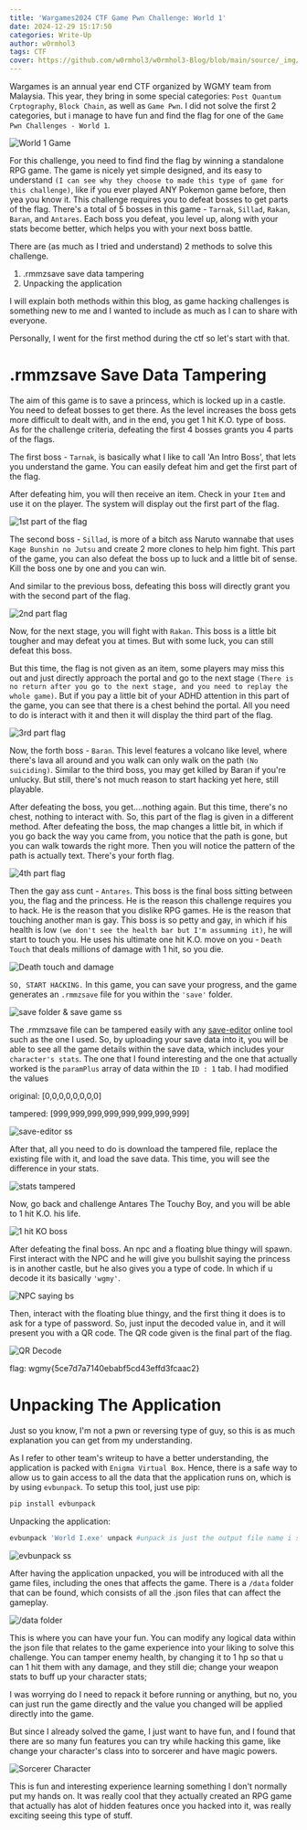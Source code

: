 ```yaml
---
title: 'Wargames2024 CTF Game Pwn Challenge: World 1'
date: 2024-12-29 15:17:50
categories: Write-Up
author: w0rmhol3
tags: CTF
cover: https://github.com/w0rmhol3/w0rmhol3-Blog/blob/main/source/_img/Wargames/2024/GamePwn/pay2win.jpg?raw=true
---
```

Wargames is an annual year end CTF organized by WGMY team from Malaysia. This year, they bring in some special categories: `Post Quantum Crptography`,  `Block Chain`, as well as `Game Pwn`. I did not solve the first 2 categories, but i manage to have fun and find the flag for one of the `Game Pwn Challenges - World 1`. <!--more--> 

![World 1 Game](https://github.com/w0rmhol3/w0rmhol3-Blog/blob/main/source/_img/Wargames/2024/GamePwn/World1-exe.png?raw=true)

For this challenge, you need to find find the flag by winning a standalone RPG game. The game is nicely yet simple designed, and its easy to understand `(I can see why they choose to made this type of game for this challenge)`, like if you ever played ANY Pokemon game before, then yea you know it. This challenge requires you to defeat bosses to get parts of the flag. There's a total of 5 bosses in this game - `Tarnak`, `Sillad`, `Rakan`, `Baran`, and `Antares`. Each boss you defeat, you level up, along with your stats become better, which helps you with your next boss battle.

There are (as much as I tried and understand) 2 methods to solve this challenge.

1. .rmmzsave save data tampering
2. Unpacking the application

I will explain both methods within this blog, as game hacking challenges is something new to me and I wanted to include as much as I can to share with everyone.

Personally, I went for the first method during the ctf so let's start with that.

# .rmmzsave Save Data Tampering

The aim of this game is to save a princess, which is locked up in a castle. You need to defeat bosses to get there. As the level increases the boss gets more difficult to dealt with, and in the end, you get 1 hit K.O. type of boss. As for the challenge criteria, defeating the first 4 bosses grants you 4 parts of the flags.

The first boss - `Tarnak`, is basically what I like to call 'An Intro Boss', that lets you understand the game. You can easily defeat him and get the first part of the flag.

After defeating him, you will then receive an item. Check in your `Item` and use it on the player. The system will display out the first part of the flag.

![1st part of the flag](https://github.com/w0rmhol3/w0rmhol3-Blog/blob/main/source/_img/Wargames/2024/GamePwn/1st-Part-Flag.png?raw=true)

The second boss - `Sillad`, is more of a bitch ass Naruto wannabe that uses `Kage Bunshin no Jutsu` and create 2 more clones to help him fight. This part of the game, you can also defeat the boss up to luck and a little bit of sense. Kill the boss one by one and you can win.

And similar to the previous boss, defeating this boss will directly grant you with the second part of the flag.

![2nd part flag](https://github.com/w0rmhol3/w0rmhol3-Blog/blob/main/source/_img/Wargames/2024/GamePwn/2nd-Part-Flag.png?raw=true)

Now, for the next stage, you will fight with `Rakan`. This boss is a little bit tougher and may defeat you at times. But with some luck, you can still defeat this boss.

But this time, the flag is not given as an item, some players may miss this out and just directly approach the portal and go to the next stage `(There is no return after you go to the next stage, and you need to replay the whole game)`. But if you pay a little bit of your ADHD attention in this part of the game, you can see that there is a chest behind the portal. All you need to do is interact with it and then it will display the third part of the flag.

![3rd part flag](https://github.com/w0rmhol3/w0rmhol3-Blog/blob/main/source/_img/Wargames/2024/GamePwn/3rd-Part-Flag.png?raw=true)

Now, the forth boss - `Baran`. This level features a volcano like level, where there's lava all around and you walk can only walk on the path `(No suiciding)`. Similar to the third boss, you may get killed by Baran if you're unlucky. But still, there's not much reason to start hacking yet here, still playable.

After defeating the boss, you get....nothing again. But this time, there's no chest, nothing to interact with. So, this part of the flag is given in a different method. After defeating the boss, the map changes a little bit, in which if you go back the way you came from, you notice that the path is gone, but you can walk towards the right more. Then you will notice the pattern of the path is actually text. There's your forth flag.

![4th part flag](https://github.com/w0rmhol3/w0rmhol3-Blog/blob/main/source/_img/Wargames/2024/GamePwn/4th-Part-Flag.png?raw=true)

Then the gay ass cunt - `Antares`. This boss is the final boss sitting between you, the flag and the princess. He is the reason this challenge requires you to hack. He is the reason that you dislike RPG games. He is the reason that touching another man is gay. This boss is so petty and gay, in which if his health is low `(we don't see the health bar but I'm assumming it)`, he will start to touch you. He uses his ultimate one hit K.O. move on you - `Death Touch` that deals millions of damage with 1 hit, so you die.

![Death touch and damage](https://github.com/w0rmhol3/w0rmhol3-Blog/blob/main/source/_img/Wargames/2024/GamePwn/Death-Touch.png?raw=true)

`SO, START HACKING.` In this game, you can save your progress, and the game generates an `.rmmzsave` file for you within the `'save'` folder.

![save folder & save game ss](https://github.com/w0rmhol3/w0rmhol3-Blog/blob/main/source/_img/Wargames/2024/GamePwn/Save-Folder.png?raw=true)

The .rmmzsave file can be tampered easily with any [save-editor](https://www.save-editor.com/tools/rpg_tkool_mz_save.html) online tool such as the one I used. So, by uploading your save data into it, you will be able to see all the game details within the save data, which includes your `character's stats`. The one that I found interesting and the one that actually worked is the `paramPlus` array of data within the `ID : 1` tab. I had modified the values 

original: [0,0,0,0,0,0,0,0]

tampered: [999,999,999,999,999,999,999,999]

![save-editor ss](https://github.com/w0rmhol3/w0rmhol3-Blog/blob/main/source/_img/Wargames/2024/GamePwn/Save-Editor.png?raw=true)

After that, all you need to do is download the tampered file, replace the existing file with it, and load the save data. This time, you will see the difference in your stats.

![stats tampered](https://github.com/w0rmhol3/w0rmhol3-Blog/blob/main/source/_img/Wargames/2024/GamePwn/Character-Stats.png?raw=true)

Now, go back and challenge Antares The Touchy Boy, and you will be able to 1 hit K.O. his life.

![1 hit KO boss](https://github.com/w0rmhol3/w0rmhol3-Blog/blob/main/source/_img/Wargames/2024/GamePwn/1-Hit-Kill-Boss.png?raw=true)

After defeating the final boss. An npc and a floating blue thingy will spawn. First interact with the NPC and he will give you bullshit saying the princess is in another castle, but he also gives you a type of code. In which if u decode it its basically `'wgmy'`.

![NPC saying bs](https://github.com/w0rmhol3/w0rmhol3-Blog/blob/main/source/_img/Wargames/2024/GamePwn/NPC.png?raw=true)

Then, interact with the floating blue thingy, and the first thing it does is to ask for a type of password. So, just input the decoded value in, and it will present you with a QR code. The QR code given is the final part of the flag.

![QR Decode](https://github.com/w0rmhol3/w0rmhol3-Blog/blob/main/source/_img/Wargames/2024/GamePwn/QR-Code.png?raw=true)

flag: wgmy{5ce7d7a7140ebabf5cd43effd3fcaac2}

# Unpacking The Application

Just so you know, I'm not a pwn or reversing type of guy, so this is as much explanation you can get from my understanding.

As I refer to other team's writeup to have a better understanding, the application is packed with `Enigma Virtual Box`. Hence, there is a safe way to allow us to gain access to all the data that the application runs on, which is by using `evbunpack`. To setup this tool, just use pip:

```sh
pip install evbunpack
```

Unpacking the application:

```sh
evbunpack 'World I.exe' unpack #unpack is just the output file name i set btw
```

![evbunpack ss](https://github.com/w0rmhol3/w0rmhol3-Blog/blob/main/source/_img/Wargames/2024/GamePwn/evbunpack.png?raw=true)

After having the application unpacked, you will be introduced with all the game files, including the ones that affects the game. There is a `/data` folder that can be found, which consists of all the .json files that can affect the gameplay.

![/data folder](https://github.com/w0rmhol3/w0rmhol3-Blog/blob/main/source/_img/Wargames/2024/GamePwn/Date-Folder.png?raw=true)

This is where you can have your fun. You can modify any logical data within the json file that relates to the game experience into your liking to solve this challenge. You can tamper enemy health, by changing it to 1 hp so that u can 1 hit them with any damage, and they still die; change your weapon stats to buff up your character stats; 

I was worrying do I need to repack it before running or anything, but no, you can just run the game directly and the value you changed will be applied directly into the game.

But since I already solved the game, I just want to have fun, and I found that there are so many fun features you can try while hacking this game, like change your character's class into to sorcerer and have magic powers.

![Sorcerer Character](https://github.com/w0rmhol3/w0rmhol3-Blog/blob/main/source/_img/Wargames/2024/GamePwn/Modified-Character.png?raw=true)

This is fun and interesting experience learning something I don't normally put my hands on. It was really cool that they actually created an RPG game that actually has alot of hidden features once you hacked into it, was really exciting seeing this type of stuff.
